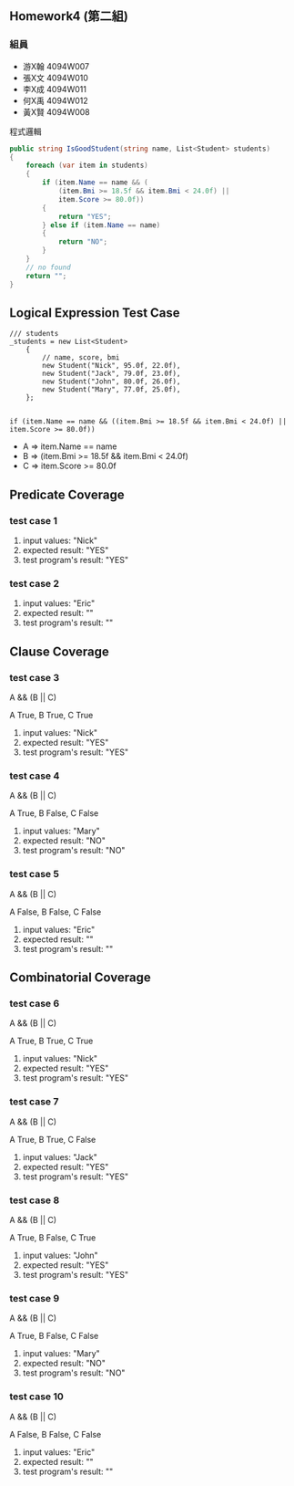 <link href="https://fonts.googleapis.com/css2?family=Fira+Code&display=swap" rel="stylesheet">
<link href="../static/main.css" rel="stylesheet" />

## Homework4 (第二組)

### 組員

* 游X翰 4094W007
* 張X文 4094W010
* 李X成 4094W011
* 何X禹 4094W012
* 黃X賢 4094W008

程式邏輯
```{.cs .numberLines}
public string IsGoodStudent(string name, List<Student> students)
{
    foreach (var item in students)
    {
        if (item.Name == name && (
            (item.Bmi >= 18.5f && item.Bmi < 24.0f) || 
            item.Score >= 80.0f))
        {
            return "YES";
        } else if (item.Name == name) 
        {
            return "NO";
        }
    }
    // no found
    return "";
}
```

## Logical Expression Test Case

```{.cs}
/// students
_students = new List<Student>
    {
        // name, score, bmi
        new Student("Nick", 95.0f, 22.0f),
        new Student("Jack", 79.0f, 23.0f),
        new Student("John", 80.0f, 26.0f),
        new Student("Mary", 77.0f, 25.0f),
    };


if (item.Name == name && ((item.Bmi >= 18.5f && item.Bmi < 24.0f) || item.Score >= 80.0f))
```

* A => item.Name == name
* B => (item.Bmi >= 18.5f && item.Bmi < 24.0f)
* C => item.Score >= 80.0f
<p class="pagebreak" />

## Predicate Coverage 

### test case 1 

1. input values: "Nick"
2. expected result: "YES"
3. test program's result: "YES"

### test case 2 

1. input values: "Eric"
2. expected result: ""
3. test program's result: ""

## Clause Coverage 

### test case 3 

A && (B || C)

A True, B True, C True

1. input values: "Nick"
2. expected result: "YES"
3. test program's result: "YES"

### test case 4 

A && (B || C)

A True, B False, C False

1. input values: "Mary"
2. expected result: "NO"
3. test program's result: "NO"

### test case 5 

A && (B || C)

A False, B False, C False

1. input values: "Eric"
2. expected result: ""
3. test program's result: ""

<p class="pagebreak" />

## Combinatorial Coverage 

### test case 6 

A && (B || C)

A True, B True, C True

1. input values: "Nick"
2. expected result: "YES"
3. test program's result: "YES"

### test case 7 

A && (B || C)

A True, B True, C False

1. input values: "Jack"
2. expected result: "YES"
3. test program's result: "YES"

### test case 8 

A && (B || C)

A True, B False, C True

1. input values: "John"
2. expected result: "YES"
3. test program's result: "YES"

### test case 9 

A && (B || C)

A True, B False, C False

1. input values: "Mary"
2. expected result: "NO"
3. test program's result: "NO"

### test case 10 

A && (B || C)

A False, B False, C False

1. input values: "Eric"
2. expected result: ""
3. test program's result: ""
